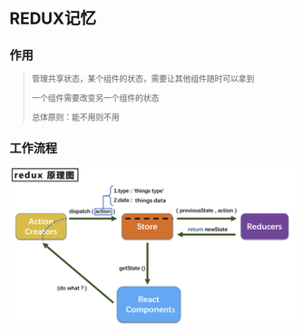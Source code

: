 # REDUX记忆

## 作用

> 管理共享状态，某个组件的状态，需要让其他组件随时可以拿到
>
> 一个组件需要改变另一个组件的状态
>
> 总体原则：能不用则不用

## 工作流程

![image-20210325225108197](https://raw.githubusercontent.com/zbsilent/imag/main/rootimage-20210325225108197.png)


